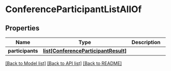 # ConferenceParticipantListAllOf

## Properties

Name | Type | Description | Notes
------------ | ------------- | ------------- | -------------
**participants** | [**list[ConferenceParticipantResult]**](ConferenceParticipantResult.md) |  | [optional] 

[[Back to Model list]](../README.md#documentation-for-models) [[Back to API list]](../README.md#documentation-for-api-endpoints) [[Back to README]](../README.md)


